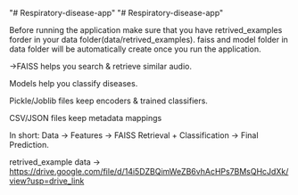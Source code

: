 "# Respiratory-disease-app" 
"# Respiratory-disease-app" 

Before running the application make sure that you have retrived_examples forder in your data folder(data/retrived_examples).
faiss and model folder in data folder will be automatically create once you run the application.

->FAISS helps you search & retrieve similar audio.

Models help you classify diseases.

Pickle/Joblib files keep encoders & trained classifiers.

CSV/JSON files keep metadata mappings

In short: Data → Features → FAISS Retrieval + Classification → Final Prediction.

retrived_example data -> https://drive.google.com/file/d/14i5DZBQimWeZB6vhAcHPs7BMsQHcJdXk/view?usp=drive_link
